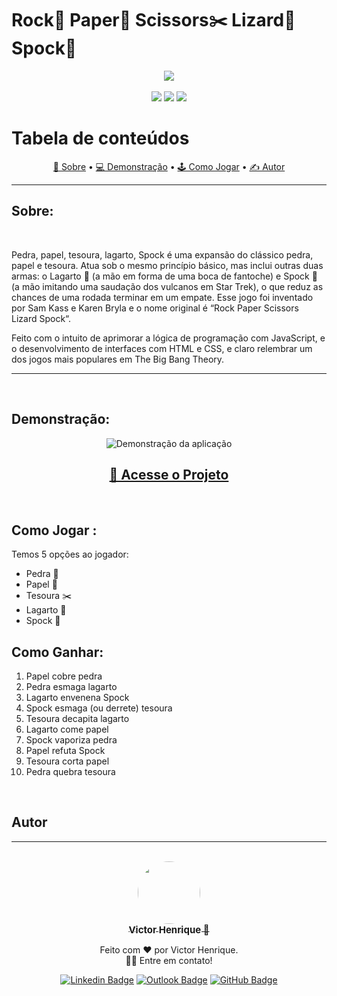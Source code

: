 
# Rock🗿 Paper📃 Scissors✂️ Lizard🦎 Spock🖖

<center>
<img src="https://2.bp.blogspot.com/-Lf3i84CQGCM/Wef5gjBnmXI/AAAAAAAAbFA/5yKA1I1j-S4O-lk-UFDtvPhtfdVY-mp4gCLcBGAs/s400/unnamed%2B%25281%2529.gif">
</center>
<br>
<center>
<img src="https://img.shields.io/badge/HTML-5-orange">
<img src="https://img.shields.io/badge/CSS-3-blue">
<img src="https://img.shields.io/badge/JavaScript-Vanilla-yellow">
</center>

Tabela de conteúdos
=================
<p align="center">
   <a href="#Sobre">📄 Sobre</a> •
   <a href="#Demosntração"> 💻 Demonstração</a> •
   <a href="#Como-Jogar"> 🕹️ Como Jogar</a> •
   <a href="#autor"> ✍ Autor</a> 
</p>

----
## Sobre:
<br>
<p>Pedra, papel, tesoura, lagarto, Spock é uma expansão do clássico pedra, papel e tesoura. Atua sob o mesmo princípio básico, mas inclui outras duas armas: o Lagarto 🦎 (a mão em forma de uma boca de fantoche) e Spock 🖖 (a mão imitando uma saudação dos vulcanos em Star Trek), o que reduz as chances de uma rodada terminar em um empate. Esse jogo foi inventado por Sam Kass e Karen Bryla e o nome original é “Rock Paper Scissors Lizard Spock“.</p>
<p>Feito com o intuito de aprimorar a lógica de programação com JavaScript, e o desenvolvimento de interfaces com HTML e CSS, e claro relembrar um dos jogos mais populares em The Big Bang Theory.</p>

---
<br>

## Demonstração:

<center>

<img src="https://media.giphy.com/media/JE1Dip0D0qCxtq7VhT/giphy.gif" alt="Demonstração da aplicação" />

</center>

<center>

##  [ 🔗 Acesse o Projeto ](https://victorhenriqu3.github.io/TBBT-Game/) 

</center>
<br>

## Como Jogar :
Temos 5 opções ao jogador:
* Pedra 🗿
* Papel 📃
* Tesoura ✂️
* Lagarto 🦎
* Spock 🖖

## Como Ganhar:
1. Papel cobre pedra
2. Pedra esmaga lagarto
3. Lagarto envenena Spock
4. Spock esmaga (ou derrete) tesoura
5. Tesoura decapita lagarto
6. Lagarto come papel
7. Spock vaporiza pedra
8. Papel refuta Spock
9. Tesoura corta papel
10. Pedra quebra tesoura

<br>

## Autor
---
<center>
<br>
<a href="https://github.com/victorhenriqu3">
 <img style="border-radius: 50%;" src="https://avatars1.githubusercontent.com/u/43153097?s=460&u=7bf4669221e468b47e54f44d58498507abd71b91&v=4" width="100px;" alt=""/>
 <br />
 <sub><b style="font-size: 15px;">Victor Henrique 🚀</b></sub></a>


Feito com ❤️ por Victor Henrique.<br> 
👋🏽 Entre em contato!

[![Linkedin Badge](https://img.shields.io/badge/-Victor-blue?style=flat&logo=Linkedin&logoColor=white&link=https://www.linkedin.com/in/victor-henrique-monteiro-lima/)](https://www.linkedin.com/in/victor-henrique-monteiro-lima/)
[![Outlook Badge](https://img.shields.io/badge/-victorhenriqu3@outlook.com-0078D4?style=flat&logo=Outlook&logoColor=white)](mailto:victorhenriqu3@outlook.com)
[![GitHub Badge](https://img.shields.io/static/v1?label=Github&message=victorhenriqu3&color=fff&style=square&logo=Github)](https://github.com/victorhenriqu3)